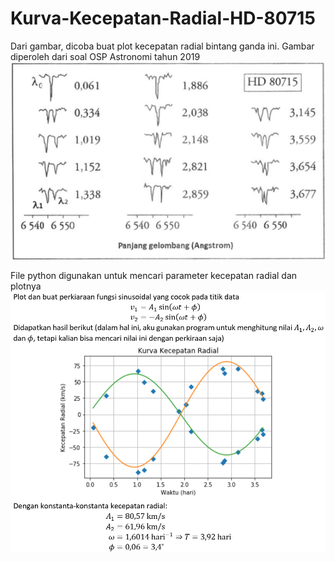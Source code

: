 # Kurva-Kecepatan-Radial-HD-80715

Dari gambar, dicoba buat plot kecepatan radial bintang ganda ini. Gambar diperoleh dari soal OSP Astronomi tahun 2019
![image info](./Garis.png)

File python digunakan untuk mencari parameter kecepatan radial dan plotnya
![image info](./GambarHasil.PNG)
